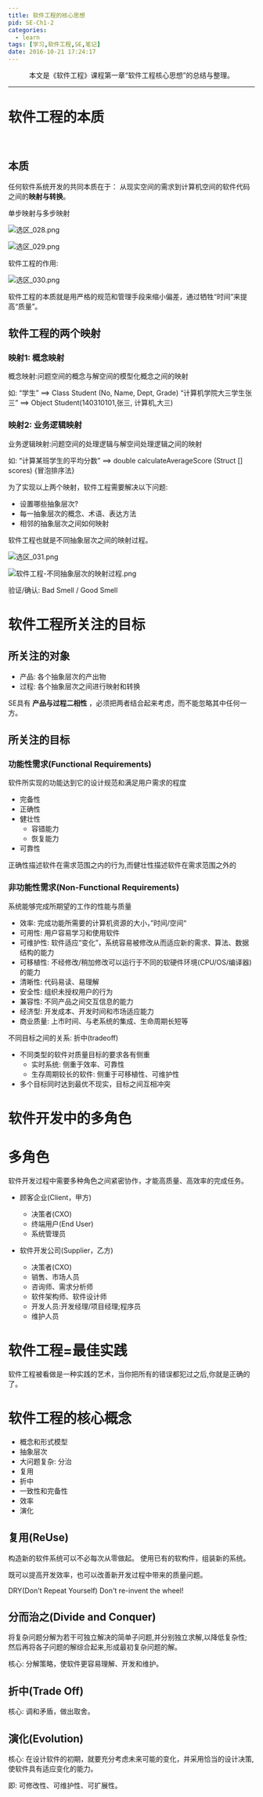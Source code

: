 ```yaml
---
title: 软件工程的核心思想
pid: SE-Ch1-2
categories:
  - learn
tags: [学习,软件工程,SE,笔记]
date: 2016-10-21 17:24:17
---
```

<center>本文是《软件工程》课程第一章“软件工程核心思想”的总结与整理。</center>
<!-- more -->

---

# 软件工程的本质
<br />

## 本质


任何软件系统开发的共同本质在于：
从现实空间的需求到计算机空间的软件代码之间的**映射与转换**。


单步映射与多步映射

![选区_028.png](https://ooo.0o0.ooo/2016/12/21/585a4b9ea9b0b.png)


![选区_029.png](https://ooo.0o0.ooo/2016/12/21/585a4c044959e.png)

软件工程的作用:

![选区_030.png](https://ooo.0o0.ooo/2016/12/21/585a4c571460a.png)

软件工程的本质就是用严格的规范和管理手段来缩小偏差，通过牺牲“时间”来提高“质量”。

## 软件工程的两个映射

### 映射1: 概念映射

概念映射:问题空间的概念与解空间的模型化概念之间的映射

如:
    “学生”  ==>  Class Student (No, Name, Dept, Grade)
    “计算机学院大三学生张三” ==>  Object Student(140310101,张三, 计算机,大三)

### 映射2: 业务逻辑映射

业务逻辑映射:问题空间的处理逻辑与解空间处理逻辑之间的映射

如:
    “计算某班学生的平均分数” ==>  double calculateAverageScore (Struct [] scores) {冒泡排序法}

为了实现以上两个映射，软件工程需要解决以下问题:

* 设置哪些抽象层次?
* 每一抽象层次的概念、术语、表达方法
* 相邻的抽象层次之间如何映射


软件工程也就是不同抽象层次之间的映射过程。

![选区_031.png](https://ooo.0o0.ooo/2016/12/21/585a4db65bb7f.png)


![软件工程-不同抽象层次的映射过程.png](https://ooo.0o0.ooo/2016/12/21/585a4fc9c2074.png)

验证/确认: Bad Smell / Good Smell

# 软件工程所关注的目标

## 所关注的对象

* 产品: 各个抽象层次的产出物
* 过程: 各个抽象层次之间进行映射和转换

SE具有 **产品与过程二相性** ，必须把两者结合起来考虑，而不能忽略其中任何一方。


## 所关注的目标

### 功能性需求(Functional Requirements)

软件所实现的功能达到它的设计规范和满足用户需求的程度

* 完备性
* 正确性
* 健壮性
    - 容错能力
    - 恢复能力
* 可靠性

正确性描述软件在需求范围之内的行为,而健壮性描述软件在需求范围之外的

### 非功能性需求(Non-Functional Requirements)

系统能够完成所期望的工作的性能与质量

* 效率: 完成功能所需要的计算机资源的大小，”时间/空间“
* 可用性: 用户容易学习和使用软件
* 可维护性: 软件适应“变化”，系统容易被修改从而适应新的需求、算法、数据结构的能力
* 可移植性: 不经修改/稍加修改可以运行于不同的软硬件环境(CPU/OS/编译器)的能力
* 清晰性: 代码易读、易理解
* 安全性: 组织未授权用户的行为
* 兼容性: 不同产品之间交互信息的能力
* 经济型: 开发成本、开发时间和市场适应能力
* 商业质量: 上市时间、与老系统的集成、生命周期长短等

不同目标之间的关系: 折中(tradeoff)

* 不同类型的软件对质量目标的要求各有侧重
    - 实时系统: 侧重于效率、可靠性
    - 生存周期较长的软件: 侧重于可移植性、可维护性
* 多个目标同时达到最优不现实，目标之间互相冲突


# 软件开发中的多角色

# 多角色

软件开发过程中需要多种角色之间紧密协作，才能高质量、高效率的完成任务。

* 顾客企业(Client，甲方)
    - 决策者(CXO)
    - 终端用户(End User)
    - 系统管理员

* 软件开发公司(Supplier，乙方)
    - 决策者(CXO)
    - 销售、市场人员
    - 咨询师、需求分析师
    - 软件架构师、软件设计师
    - 开发人员:开发经理/项目经理;程序员
    - 维护人员


# 软件工程=最佳实践

软件工程被看做是一种实践的艺术，当你把所有的错误都犯过之后,你就是正确的了。

# 软件工程的核心概念

* 概念和形式模型
* 抽象层次
* 大问题复杂: 分治
* 复用
* 折中
* 一致性和完备性
* 效率
* 演化



## 复用(ReUse)

构造新的软件系统可以不必每次从零做起。
使用已有的软构件，组装新的系统。

既可以提高开发效率，也可以改善新开发过程中带来的质量问题。

DRY(Don't Repeat Yourself)
Don't re-invent the wheel!


## 分而治之(Divide and Conquer)

将复杂问题分解为若干可独立解决的简单子问题,并分别独立求解,以降低复杂性;
然后再将各子问题的解综合起来,形成最初复杂问题的解。


核心: 分解策略，使软件更容易理解、开发和维护。


## 折中(Trade Off)

核心: 调和矛盾，做出取舍。

## 演化(Evolution)

核心: 在设计软件的初期，就要充分考虑未来可能的变化，并采用恰当的设计决策,使软件具有适应变化的能力。

即: 可修改性、可维护性、可扩展性。

















